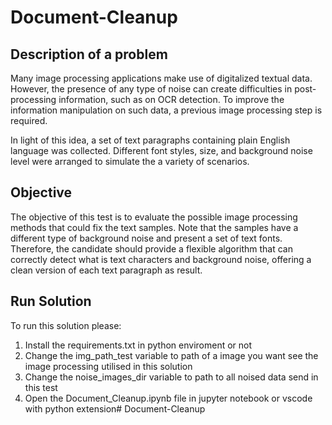 # Document-Cleanup

## Description of a problem

Many image processing applications make use of digitalized textual data. However, the presence of any type of noise can create difficulties in post-processing information, such as on OCR detection. To improve the information manipulation on such data, a previous image processing step is required.

In light of this idea, a set of text paragraphs containing plain English language was collected. Different font styles, size, and background noise level were arranged to simulate the a variety of scenarios.

## Objective

The objective of this test is to evaluate the possible image processing methods that could fix the text samples. Note that the samples have a different type of background noise and present a set of text fonts. Therefore, the candidate should provide a flexible algorithm that can correctly detect what is text characters and background noise, offering a clean version of each text paragraph as result.

## Run Solution 

To run this solution please: 

1. Install the requirements.txt in python enviroment or not
2. Change the img_path_test variable to path of a image you want see the image processing utilised in this solution
3. Change the noise_images_dir variable to path to all noised data send in this test
4. Open the Document_Cleanup.ipynb file in jupyter notebook or vscode with python extension# Document-Cleanup
